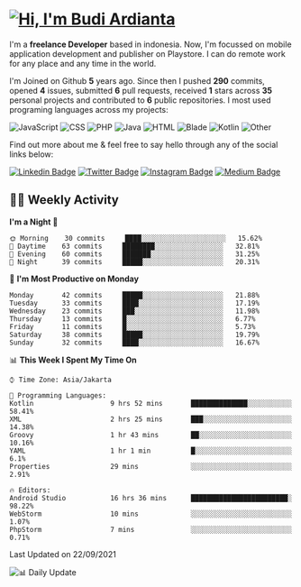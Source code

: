 # [![Hi, I'm Budi Ardianta](https://readme-typing-svg.herokuapp.com?size=24&vCenter=true&lines=%F0%9F%91%8B+Hi%2C+I'm+Budi+Ardianta+;%F0%9F%92%BB+Android+And+Web+Developer+)](https://git.io/typing-svg)

I'm a **freelance Developer** based in indonesia. Now, I'm focussed on mobile application development and publisher on Playstore. I can do remote work for any place and any time in the world.

I'm Joined on Github **5** years ago. Since then I pushed **290** commits, opened **4** issues, submitted **6** pull requests, received **1** stars across **35** personal projects and contributed to **6** public repositories.
I most used programing languages across my projects:

![JavaScript](https://img.shields.io/badge/-JavaScript-%23f1e05a?style=flat&logo=JavaScript&logoColor=white)
![CSS](https://img.shields.io/badge/-CSS-%23563d7c?style=flat&logo=CSS&logoColor=white)
![PHP](https://img.shields.io/badge/-PHP-%234F5D95?style=flat&logo=PHP&logoColor=white)
![Java](https://img.shields.io/badge/-Java-%23b07219?style=flat&logo=Java&logoColor=white)
![HTML](https://img.shields.io/badge/-HTML-%23e34c26?style=flat&logo=HTML&logoColor=white)
![Blade](https://img.shields.io/badge/-Blade-%23f7523f?style=flat&logo=Blade&logoColor=white)
![Kotlin](https://img.shields.io/badge/-Kotlin-%23A97BFF?style=flat&logo=Kotlin&logoColor=white)
![Other](https://img.shields.io/badge/-Other-%23ededed?style=flat&logo=Other&logoColor=white)

Find out more about me & feel free to say hello through any of the social links below:

[![Linkedin Badge](https://img.shields.io/badge/-budiardianata-blue?style=flat&logo=Linkedin&logoColor=white&link=https://www.linkedin.com/in/budiardianata/)](https://www.linkedin.com/in/budiardianata/)
[![Twitter Badge](https://img.shields.io/badge/-budiardianata-%231DA1F2.svg?style=flat&logo=twitter&logoColor=white&link=https://www.twitter.com/budiardianata)](https://www.linkedin.com/in/budiardianata/)
[![Instagram Badge](https://img.shields.io/badge/-budiardianata-purple?style=flat&logo=instagram&logoColor=white&link=https://instagram.com/budiardianata/)](https://instagram.com/budiardianata)
[![Medium Badge](https://img.shields.io/badge/-@budiardianata-%2312100E.svg?style=flat&logo=Medium&logoColor=white&link=https://medium.com/@budiardianata/)](https://medium.com/@budiardianata)

## 👨‍💻 Weekly Activity
<!--START_SECTION:waka-->
**I'm a Night 🦉** 

```text
🌞 Morning    30 commits     ████░░░░░░░░░░░░░░░░░░░░░   15.62% 
🌆 Daytime    63 commits     ████████░░░░░░░░░░░░░░░░░   32.81% 
🌃 Evening    60 commits     ███████░░░░░░░░░░░░░░░░░░   31.25% 
🌙 Night      39 commits     █████░░░░░░░░░░░░░░░░░░░░   20.31%

```
📅 **I'm Most Productive on Monday** 

```text
Monday       42 commits     █████░░░░░░░░░░░░░░░░░░░░   21.88% 
Tuesday      33 commits     ████░░░░░░░░░░░░░░░░░░░░░   17.19% 
Wednesday    23 commits     ███░░░░░░░░░░░░░░░░░░░░░░   11.98% 
Thursday     13 commits     █░░░░░░░░░░░░░░░░░░░░░░░░   6.77% 
Friday       11 commits     █░░░░░░░░░░░░░░░░░░░░░░░░   5.73% 
Saturday     38 commits     █████░░░░░░░░░░░░░░░░░░░░   19.79% 
Sunday       32 commits     ████░░░░░░░░░░░░░░░░░░░░░   16.67%

```


📊 **This Week I Spent My Time On** 

```text
⌚︎ Time Zone: Asia/Jakarta

💬 Programming Languages: 
Kotlin                   9 hrs 52 mins       ██████████████░░░░░░░░░░░   58.41% 
XML                      2 hrs 25 mins       ███░░░░░░░░░░░░░░░░░░░░░░   14.38% 
Groovy                   1 hr 43 mins        ██░░░░░░░░░░░░░░░░░░░░░░░   10.16% 
YAML                     1 hr 1 min          █░░░░░░░░░░░░░░░░░░░░░░░░   6.1% 
Properties               29 mins             ░░░░░░░░░░░░░░░░░░░░░░░░░   2.91%

🔥 Editors: 
Android Studio           16 hrs 36 mins      ████████████████████████░   98.22% 
WebStorm                 10 mins             ░░░░░░░░░░░░░░░░░░░░░░░░░   1.07% 
PhpStorm                 7 mins              ░░░░░░░░░░░░░░░░░░░░░░░░░   0.71%

```


 Last Updated on 22/09/2021
<!--END_SECTION:waka-->

![📊 Daily Update](https://github.com/budiardianata/budiardianata/actions/workflows/update-activity.yml/badge.svg)
